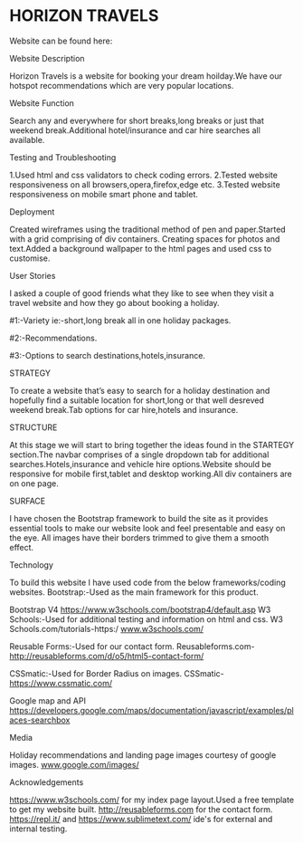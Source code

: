 

 
# HORIZON TRAVELS


Website can be found here: 

Website Description 

Horizon Travels is a website for booking your dream hoilday.We have our hotspot recommendations which are very popular locations.

Website Function 

Search any and everywhere for short breaks,long breaks or just that weekend break.Additional hotel/insurance and car hire searches all available.

Testing and Troubleshooting 

1.Used html and css validators to check coding errors.
2.Tested website responsiveness on all browsers,opera,firefox,edge etc.
3.Tested website responsiveness on mobile smart phone and tablet.


Deployment

Created wireframes using the traditional method of pen and paper.Started with a grid comprising of div containers.
Creating spaces for photos and text.Added a background wallpaper to the html pages and used css to customise.

User Stories

I asked a couple of good friends what they like to see when they visit a travel website and how they go about booking a holiday. 

#1:-Variety ie:-short,long break all in one holiday packages.
 
#2:-Recommendations.

#3:-Options to search destinations,hotels,insurance.

STRATEGY 

To create a website that’s easy to search for a holiday destination and hopefully find a suitable location for short,long or that well desreved weekend break.Tab options for car hire,hotels and insurance.

STRUCTURE 

At this stage we will start to bring together the ideas found in the STARTEGY section.The navbar comprises of a single dropdown tab for additional searches.Hotels,insurance and vehicle hire options.Website should be responsive for mobile first,tablet and desktop
working.All div containers are on one page. 


SURFACE 

I have chosen the Bootstrap framework to build the site as it provides essential tools to make our website look
and feel presentable and easy on the eye. All images have their borders trimmed to give them a smooth effect. 

Technology

To build this website I have used code from the below frameworks/coding websites.
Bootstrap:-Used as the main framework for this product.

Bootstrap V4 https://www.w3schools.com/bootstrap4/default.asp
W3 Schools:-Used for additional testing and information on html and css. W3 Schools.com/tutorials-https:/
www.w3schools.com/ 

Reusable Forms:-Used for our contact form. Reusableforms.com-http://reusableforms.com/d/o5/html5-contact-form/

CSSmatic:-Used for Border Radius on images. CSSmatic-https://www.cssmatic.com/ 

Google map and API https://developers.google.com/maps/documentation/javascript/examples/places-searchbox

Media 

Holiday recommendations and landing page images courtesy of google images. www.google.com/images/ 

Acknowledgements 

https://www.w3schools.com/ for my index page layout.Used a free template to get my website built.
http://reusableforms.com for the contact form.
https://repl.it/ and https://www.sublimetext.com/ ide's for external and internal testing.

